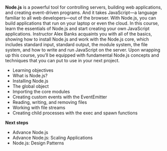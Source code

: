 **Node.js** is a powerful tool for controlling servers, building web applications, and creating event-driven programs. And it takes JavaScript—a language familiar to all web developers—out of the browser. With Node.js, you can build applications that run on your laptop or even the cloud. In this course, learn the essentials of Node.js and start creating your own JavaScript applications. Instructor Alex Banks acquaints you with all of the basics, showing how to install Node.js and work with the Node.js core, which includes standard input, standard output, the module system, the file system, and how to write and run JavaScript on the server. Upon wrapping up this course, you’ll be equipped with fundamental Node.js concepts and techniques that you can put to use in your next project.

* Learning objectives
* What is Node.js?
* Installing Node.js
* The global object
* Importing the core modules
* Creating custom events with the EventEmitter
* Reading, writing, and removing files
* Working with file streams
* Creating child processes with the exec and spawn functions

**Next steps**
* Advance Node.js
* Advance Node.js: Scaling Applications
* Node.js: Design Patterns